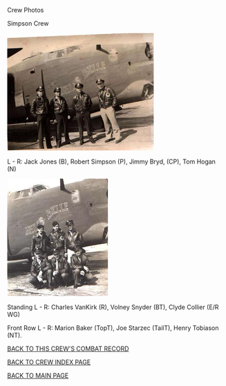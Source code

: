 
Crew Photos






 




Simpson Crew  
  

![](Simpson1.jpg)  
  

L \- R: Jack Jones (B), Robert Simpson (P), Jimmy Bryd, (CP), Tom Hogan (N)  
  

![](Simpson2.jpg)  
  

Standing L \- R: Charles VanKirk (R), Volney Snyder (BT), Clyde Collier (E/R WG)  

Front Row L \- R: Marion Baker (TopT), Joe Starzec (TailT), Henry Tobiason (NT).  
  

[BACK TO THIS CREW'S COMBAT RECORD](crews/Simpson.md)  

[BACK TO CREW INDEX PAGE](000crews.md)  

[BACK TO MAIN PAGE](index.html)


